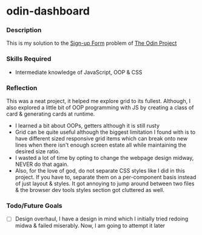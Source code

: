 # odin-dashboard

### Description
This is my solution to the [Sign-up Form](https://www.theodinproject.com/lessons/node-path-intermediate-html-and-css-admin-dashboard) problem of [The Odin Project](https://www.theodinproject.com/)

### Skills Required
- Intermediate knowledge of JavaScript, OOP & CSS

### Reflection
This was a neat project, it helped me explore grid to its fullest. Although, I also explored a little bit of OOP programming with JS by creating a class of card & generating cards at runtime. 

- I learned a bit about OOPs, getters although it is still rusty
- Grid can be quite useful although the biggest limitation I found with is to have different sized responsive grid items which can break onto new lines when there isn't enough screen estate all while maintaining the desired size ratio.
- I wasted a lot of time by opting to change the webpage design midway, NEVER do that again.
- Also, for the love of god, do not separate CSS styles like I did in this project. If you have to, separate them on a per-component basis instead of just layout & styles. It got annoying to jump around between two files & the browser dev tools styles section got cluttered as well.

### Todo/Future Goals
- [ ] Design overhaul, I have a design in mind which I initially tried redoing midwa & failed miserably. Now, I am going to attempt it later
